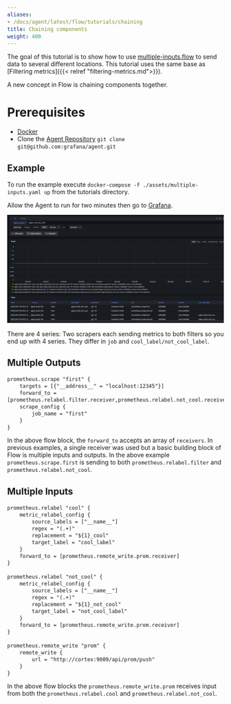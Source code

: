 ```yaml
---
aliases:
- /docs/agent/latest/flow/tutorials/chaining
title: Chaining components
weight: 400
---
```


The goal of this tutorial is to show how to use [multiple-inputs.flow](../assets/flow_configs/multiple-inputs.flow) to send data to several different locations. This tutorial uses the same base as [Filtering metrics]({{< relref "filtering-metrics.md">}}).

A new concept in Flow is chaining components together. 

# Prerequisites

* [Docker](https://www.docker.com/products/docker-desktop)
* Clone the [Agent Repository](https://github.com/grafana/agent) `git clone git@github.com:grafana/agent.git`

## Example

To run the example execute `docker-compose -f ./assets/multiple-inputs.yaml up` from the tutorials directory. 

Allow the Agent to run for two minutes then go to [Grafana](http://localhost:3000/explore?orgId=1&left=%5B%22now-1m%22,%22now%22,%22Cortex%22,%7B%22refId%22:%22A%22,%22instant%22:true,%22range%22:true,%22exemplar%22:false,%22expr%22:%22agent_build_info%22%7D%5D).

![](./assets/multiple.png)

There are 4 series: Two scrapers each sending metrics to both filters so you end up with 4 series. They differ in `job` and `cool_label/not_cool_label`.

## Multiple Outputs

```river
prometheus.scrape "first" {
    targets = [{"__address__" = "localhost:12345"}]
    forward_to = [prometheus.relabel.filter.receiver,prometheus.relabel.not_cool.receiver]
    scrape_config {
        job_name = "first"
    }
}
```

In the above flow block, the `forward_to` accepts an array of `receivers`. In previous examples, a single receiver was used but a basic building block of Flow is multiple inputs and outputs. In the above example `prometheus.scrape.first` is sending to both `prometheus.relabel.filter` and `prometheus.relabel.not_cool`. 

## Multiple Inputs

```river
prometheus.relabel "cool" {
    metric_relabel_config {
        source_labels = ["__name__"]
        regex = "(.+)"
        replacement = "${1}_cool"
        target_label = "cool_label"
    }
    forward_to = [prometheus.remote_write.prom.receiver]
}

prometheus.relabel "not_cool" {
    metric_relabel_config {
        source_labels = ["__name__"]
        regex = "(.+)"
        replacement = "${1}_not_cool"
        target_label = "not_cool_label"
    }
    forward_to = [prometheus.remote_write.prom.receiver]
}

prometheus.remote_write "prom" {
    remote_write {
        url = "http://cortex:9009/api/prom/push"
    }
}
```

In the above flow blocks the `prometheus.remote_write.prom` receives input from both the `prometheus.relabel.cool` and `prometheus.relabel.not_cool`. 


